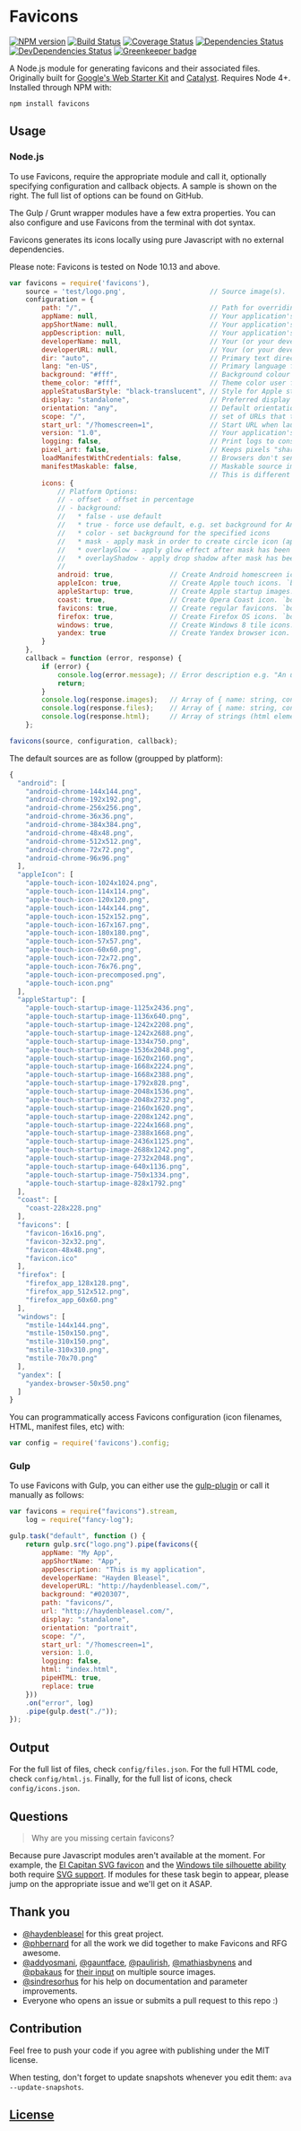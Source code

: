# Favicons

[![NPM version](https://img.shields.io/npm/v/favicons.svg)](https://www.npmjs.org/package/favicons)
[![Build Status](https://travis-ci.org/itgalaxy/favicons.svg?branch=master)](https://travis-ci.org/itgalaxy/favicons)
[![Coverage Status](https://coveralls.io/repos/github/itgalaxy/favicons/badge.svg?branch=master)](https://coveralls.io/github/itgalaxy/favicons?branch=master)
[![Dependencies Status](https://david-dm.org/itgalaxy/favicons/status.svg)](https://david-dm.org/itgalaxy/favicons)
[![DevDependencies Status](https://david-dm.org/itgalaxy/favicons/dev-status.svg)](https://david-dm.org/itgalaxy/favicons?type=dev)
[![Greenkeeper badge](https://badges.greenkeeper.io/itgalaxy/favicons.svg)](https://greenkeeper.io)

A Node.js module for generating favicons and their associated files. Originally built for [Google's Web Starter Kit](https://github.com/google/web-starter-kit) and [Catalyst](https://github.com/haydenbleasel/catalyst). Requires Node 4+. Installed through NPM with:

```
npm install favicons
```

## Usage

### Node.js

To use Favicons, require the appropriate module and call it, optionally specifying configuration and callback objects. A sample is shown on the right. The full list of options can be found on GitHub.

The Gulp / Grunt wrapper modules have a few extra properties. You can also configure and use Favicons from the terminal with dot syntax.

Favicons generates its icons locally using pure Javascript with no external dependencies.

Please note: Favicons is tested on Node 10.13 and above.

```js
var favicons = require('favicons'),
    source = 'test/logo.png',                     // Source image(s). `string`, `buffer` or array of `string`
    configuration = {
        path: "/",                                // Path for overriding default icons path. `string`
        appName: null,                            // Your application's name. `string`
        appShortName: null,                       // Your application's short_name. `string`. Optional. If not set, appName will be used
        appDescription: null,                     // Your application's description. `string`
        developerName: null,                      // Your (or your developer's) name. `string`
        developerURL: null,                       // Your (or your developer's) URL. `string`
        dir: "auto",                              // Primary text direction for name, short_name, and description
        lang: "en-US",                            // Primary language for name and short_name
        background: "#fff",                       // Background colour for flattened icons. `string`
        theme_color: "#fff",                      // Theme color user for example in Android's task switcher. `string`
        appleStatusBarStyle: "black-translucent", // Style for Apple status bar: "black-translucent", "default", "black". `string`
        display: "standalone",                    // Preferred display mode: "fullscreen", "standalone", "minimal-ui" or "browser". `string`
        orientation: "any",                       // Default orientation: "any", "natural", "portrait" or "landscape". `string`
        scope: "/",                               // set of URLs that the browser considers within your app
        start_url: "/?homescreen=1",              // Start URL when launching the application from a device. `string`
        version: "1.0",                           // Your application's version string. `string`
        logging: false,                           // Print logs to console? `boolean`
        pixel_art: false,                         // Keeps pixels "sharp" when scaling up, for pixel art.  Only supported in offline mode.
        loadManifestWithCredentials: false,       // Browsers don't send cookies when fetching a manifest, enable this to fix that. `boolean`
        manifestMaskable: false,                  // Maskable source image(s) for manifest.json. "true" to use default source. `boolean`, `string`, `buffer` or array of `string`
                                                  // This is different than the mask applied on the icons. More information at https://web.dev/maskable-icon/
        icons: {
            // Platform Options:
            // - offset - offset in percentage
            // - background:
            //   * false - use default
            //   * true - force use default, e.g. set background for Android icons
            //   * color - set background for the specified icons
            //   * mask - apply mask in order to create circle icon (applied by default for firefox). `boolean`
            //   * overlayGlow - apply glow effect after mask has been applied (applied by default for firefox). `boolean`
            //   * overlayShadow - apply drop shadow after mask has been applied .`boolean`
            //
            android: true,              // Create Android homescreen icon. `boolean` or `{ offset, background, mask, overlayGlow, overlayShadow }` or an array of sources
            appleIcon: true,            // Create Apple touch icons. `boolean` or `{ offset, background, mask, overlayGlow, overlayShadow }` or an array of sources
            appleStartup: true,         // Create Apple startup images. `boolean` or `{ offset, background, mask, overlayGlow, overlayShadow }` or an array of sources
            coast: true,                // Create Opera Coast icon. `boolean` or `{ offset, background, mask, overlayGlow, overlayShadow }` or an array of sources
            favicons: true,             // Create regular favicons. `boolean` or `{ offset, background, mask, overlayGlow, overlayShadow }` or an array of sources
            firefox: true,              // Create Firefox OS icons. `boolean` or `{ offset, background, mask, overlayGlow, overlayShadow }` or an array of sources
            windows: true,              // Create Windows 8 tile icons. `boolean` or `{ offset, background, mask, overlayGlow, overlayShadow }` or an array of sources
            yandex: true                // Create Yandex browser icon. `boolean` or `{ offset, background, mask, overlayGlow, overlayShadow }` or an array of sources
        }
    },
    callback = function (error, response) {
        if (error) {
            console.log(error.message); // Error description e.g. "An unknown error has occurred"
            return;
        }
        console.log(response.images);   // Array of { name: string, contents: <buffer> }
        console.log(response.files);    // Array of { name: string, contents: <string> }
        console.log(response.html);     // Array of strings (html elements)
    };

favicons(source, configuration, callback);
```

The default sources are as follow (groupped by platform):

```javascript
{
  "android": [
    "android-chrome-144x144.png",
    "android-chrome-192x192.png",
    "android-chrome-256x256.png",
    "android-chrome-36x36.png",
    "android-chrome-384x384.png",
    "android-chrome-48x48.png",
    "android-chrome-512x512.png",
    "android-chrome-72x72.png",
    "android-chrome-96x96.png"
  ],
  "appleIcon": [
    "apple-touch-icon-1024x1024.png",
    "apple-touch-icon-114x114.png",
    "apple-touch-icon-120x120.png",
    "apple-touch-icon-144x144.png",
    "apple-touch-icon-152x152.png",
    "apple-touch-icon-167x167.png",
    "apple-touch-icon-180x180.png",
    "apple-touch-icon-57x57.png",
    "apple-touch-icon-60x60.png",
    "apple-touch-icon-72x72.png",
    "apple-touch-icon-76x76.png",
    "apple-touch-icon-precomposed.png",
    "apple-touch-icon.png"
  ],
  "appleStartup": [
    "apple-touch-startup-image-1125x2436.png",
    "apple-touch-startup-image-1136x640.png",
    "apple-touch-startup-image-1242x2208.png",
    "apple-touch-startup-image-1242x2688.png",
    "apple-touch-startup-image-1334x750.png",
    "apple-touch-startup-image-1536x2048.png",
    "apple-touch-startup-image-1620x2160.png",
    "apple-touch-startup-image-1668x2224.png",
    "apple-touch-startup-image-1668x2388.png",
    "apple-touch-startup-image-1792x828.png",
    "apple-touch-startup-image-2048x1536.png",
    "apple-touch-startup-image-2048x2732.png",
    "apple-touch-startup-image-2160x1620.png",
    "apple-touch-startup-image-2208x1242.png",
    "apple-touch-startup-image-2224x1668.png",
    "apple-touch-startup-image-2388x1668.png",
    "apple-touch-startup-image-2436x1125.png",
    "apple-touch-startup-image-2688x1242.png",
    "apple-touch-startup-image-2732x2048.png",
    "apple-touch-startup-image-640x1136.png",
    "apple-touch-startup-image-750x1334.png",
    "apple-touch-startup-image-828x1792.png"
  ],
  "coast": [
    "coast-228x228.png"
  ],
  "favicons": [
    "favicon-16x16.png",
    "favicon-32x32.png",
    "favicon-48x48.png",
    "favicon.ico"
  ],
  "firefox": [
    "firefox_app_128x128.png",
    "firefox_app_512x512.png",
    "firefox_app_60x60.png"
  ],
  "windows": [
    "mstile-144x144.png",
    "mstile-150x150.png",
    "mstile-310x150.png",
    "mstile-310x310.png",
    "mstile-70x70.png"
  ],
  "yandex": [
    "yandex-browser-50x50.png"
  ]
}

```

You can programmatically access Favicons configuration (icon filenames, HTML, manifest files, etc) with:

```js
var config = require('favicons').config;
```

### Gulp

To use Favicons with Gulp, you can either use the [gulp-plugin](https://github.com/rejas/gulp-favicons) or call it manually as follows:

```js
var favicons = require("favicons").stream,
    log = require("fancy-log");

gulp.task("default", function () {
    return gulp.src("logo.png").pipe(favicons({
        appName: "My App",
        appShortName: "App",
        appDescription: "This is my application",
        developerName: "Hayden Bleasel",
        developerURL: "http://haydenbleasel.com/",
        background: "#020307",
        path: "favicons/",
        url: "http://haydenbleasel.com/",
        display: "standalone",
        orientation: "portrait",
        scope: "/",
        start_url: "/?homescreen=1",
        version: 1.0,
        logging: false,
        html: "index.html",
        pipeHTML: true,
        replace: true
    }))
    .on("error", log)
    .pipe(gulp.dest("./"));
});
```

## Output

For the full list of files, check `config/files.json`. For the full HTML code, check `config/html.js`. Finally, for the full list of icons, check `config/icons.json`.

## Questions

> Why are you missing certain favicons?

Because pure Javascript modules aren't available at the moment. For example, the [El Capitan SVG favicon](https://github.com/haydenbleasel/favicons/issues/61) and the [Windows tile silhouette ability](https://github.com/haydenbleasel/favicons/issues/58) both require [SVG support](https://github.com/haydenbleasel/favicons/issues/53). If modules for these task begin to appear, please jump on the appropriate issue and we'll get on it ASAP.

## Thank you

- [@haydenbleasel](https://github.com/haydenbleasel) for this great project.
- [@phbernard](https://github.com/phbernard) for all the work we did together to make Favicons and RFG awesome.
- [@addyosmani](https://github.com/addyosmani), [@gauntface](https://github.com/gauntface), [@paulirish](https://github.com/paulirish), [@mathiasbynens](https://github.com/mathiasbynens) and [@pbakaus](https://github.com/pbakaus) for [their input](https://github.com/google/web-starter-kit/pull/442) on multiple source images.
- [@sindresorhus](https://github.com/sindresorhus) for his help on documentation and parameter improvements.
- Everyone who opens an issue or submits a pull request to this repo :)

## Contribution

Feel free to push your code if you agree with publishing under the MIT license.

When testing, don't forget to update snapshots whenever you edit them: `ava --update-snapshots`.

## [License](LICENSE)
